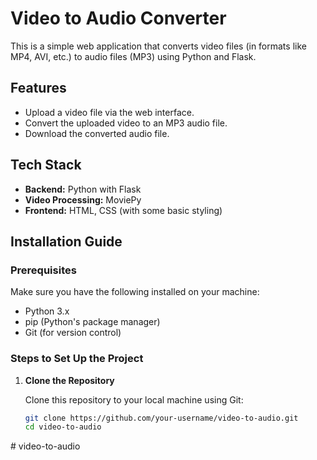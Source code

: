 # Video to Audio Converter

This is a simple web application that converts video files (in formats like MP4, AVI, etc.) to audio files (MP3) using Python and Flask.

## Features

- Upload a video file via the web interface.
- Convert the uploaded video to an MP3 audio file.
- Download the converted audio file.

## Tech Stack

- **Backend:** Python with Flask
- **Video Processing:** MoviePy
- **Frontend:** HTML, CSS (with some basic styling)

## Installation Guide

### Prerequisites

Make sure you have the following installed on your machine:

- Python 3.x
- pip (Python's package manager)
- Git (for version control)

### Steps to Set Up the Project

1. **Clone the Repository**

   Clone this repository to your local machine using Git:

   ```bash
   git clone https://github.com/your-username/video-to-audio.git
   cd video-to-audio
﻿# video-to-audio
